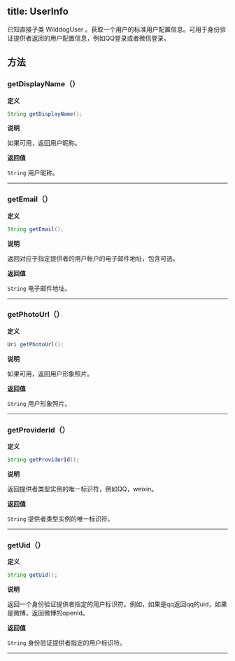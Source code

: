 title: UserInfo
---
已知直接子类 WilddogUser 。获取一个用户的标准用户配置信息。可用于身份验证提供者返回的用户配置信息，例如QQ登录或者微信登录。

## 方法


### getDisplayName（）

**定义**

```java
String getDisplayName();
```

**说明**

如果可用，返回用户昵称。  

**返回值**

`String` 用户昵称。
</br>

--- 
### getEmail（）

**定义**

```java
String getEmail();
```

**说明**

返回对应于指定提供者的用户帐户的电子邮件地址，包含可选。

**返回值**

`String` 电子邮件地址。
</br>

--- 
### getPhotoUrl（）

**定义**

```java
Uri getPhotoUrl();
```

**说明**

如果可用，返回用户形象照片。

**返回值**

`String` 用户形象照片。
</br>

--- 
### getProviderId（）

**定义**

```java
String getProviderId();
```

**说明**

返回提供者类型实例的唯一标识符，例如QQ，weixin。

**返回值**

`String` 提供者类型实例的唯一标识符。
</br>

--- 
### getUid（）

**定义**

```java
String getUid();
```

**说明**

返回一个身份验证提供者指定的用户标识符。例如，如果是qq返回qq的uid，如果是微博，返回微博的openId。  

**返回值**

`String` 身份验证提供者指定的用户标识符。
</br>

--- 